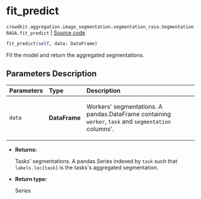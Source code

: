 # fit_predict
`crowdkit.aggregation.image_segmentation.segmentation_rasa.SegmentationRASA.fit_predict` | [Source code](https://github.com/Toloka/crowd-kit/blob/v1.1.0.rc2/crowdkit/aggregation/image_segmentation/segmentation_rasa.py#L132)

```python
fit_predict(self, data: DataFrame)
```

Fit the model and return the aggregated segmentations.

## Parameters Description

| Parameters | Type | Description |
| :----------| :----| :-----------|
`data`|**DataFrame**|<p>Workers&#x27; segmentations. A pandas.DataFrame containing `worker`, `task` and `segmentation` columns&#x27;.</p>

* **Returns:**

  Tasks' segmentations.
A pandas.Series indexed by `task` such that `labels.loc[task]`
is the tasks's aggregated segmentation.

* **Return type:**

  Series
